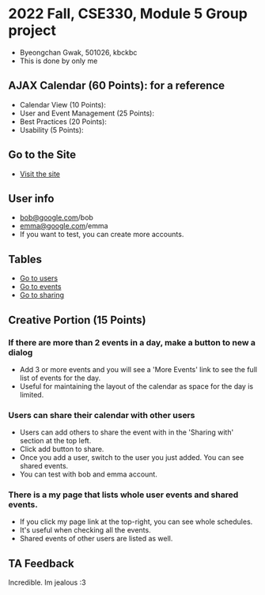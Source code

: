 # 2022 Fall, CSE330, Module 5 Group project
+ Byeongchan Gwak, 501026, kbckbc
+ This is done by only me


## AJAX Calendar (60 Points): for a reference
+ Calendar View (10 Points):
+ User and Event Management (25 Points):
+ Best Practices (20 Points):
+ Usability (5 Points):


## Go to the Site
+ [Visit the site](http://ec2-18-216-66-127.us-east-2.compute.amazonaws.com/~bcgwak/m5g/cal.html)

## User info
+ bob@google.com/bob
+ emma@google.com/emma
+ If you want to test, you can create more accounts.

## Tables
+ [Go to users](https://github.com/cse330-fall-2022/module5-group-module5-501026/blob/master/users.sql)
+ [Go to events](https://github.com/cse330-fall-2022/module5-group-module5-501026/blob/master/events.sql)
+ [Go to sharing](https://github.com/cse330-fall-2022/module5-group-module5-501026/blob/master/sharing.sql)



## Creative Portion (15 Points)
### If there are more than 2 events in a day, make a button to new a dialog
+ Add 3 or more events and you will see a 'More Events' link to see the full list of events for the day.
+ Useful for maintaining the layout of the calendar as space for the day is limited.

### Users can share their calendar with other users
+ Users can add others to share the event with in the 'Sharing with' section at the top left.
+ Click add button to share.
+ Once you add a user, switch to the user you just added. You can see shared events.
+ You can test with bob and emma account.

### There is a my page that lists whole user events and shared events.
+ If you click my page link at the top-right, you can see whole schedules.
+ It's useful when checking all the events.
+ Shared events of other users are listed as well.


## TA Feedback

Incredible. Im jealous :3




